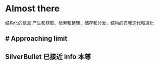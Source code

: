 # Almost there

结构化的信息 产生和获取、检索和整理、储存和分发，结构的自我迭代和进化

## # Approaching limit


## SilverBullet 已接近 info 本尊

